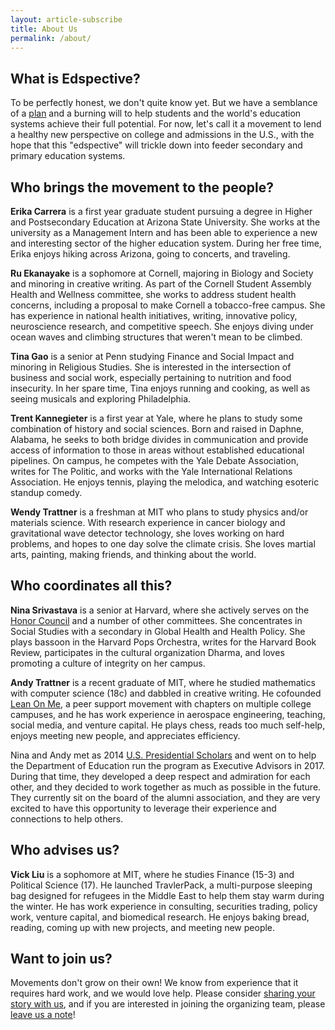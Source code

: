 ```yaml
---
layout: article-subscribe
title: About Us
permalink: /about/
---
```


## What is Edspective?

To be perfectly honest, we don't quite know yet. But we have a semblance of a <a href="/plan" target="_blank">plan</a> and a burning will to help students and the world's education systems achieve their full potential. For now, let's call it a movement to lend a healthy new perspective on college and admissions in the U.S., with the hope that this "edspective" will trickle down into feeder secondary and primary education systems.

## Who brings the movement to the people?

**Erika Carrera** is a first year graduate student pursuing a degree in Higher and Postsecondary Education at Arizona State University. She works at the university as a Management Intern and has been able to experience a new and interesting sector of the higher education system. During her free time, Erika enjoys hiking across Arizona, going to concerts, and traveling.

**Ru Ekanayake** is a sophomore at Cornell, majoring in Biology and Society and minoring in creative writing. As part of the Cornell Student Assembly Health and Wellness committee, she works to address student health concerns, including a proposal to make Cornell a tobacco-free campus. She has experience in national health initiatives, writing, innovative policy, neuroscience research, and competitive speech. She enjoys diving under ocean waves and climbing structures that weren't mean to be climbed.

**Tina Gao** is a senior at Penn studying Finance and Social Impact and minoring in Religious Studies. She is interested in the intersection of business and social work, especially pertaining to nutrition and food insecurity. In her spare time, Tina enjoys running and cooking, as well as seeing musicals and exploring Philadelphia.

**Trent Kannegieter** is a first year at Yale, where he plans to study some combination of history and social sciences. Born and raised in Daphne, Alabama, he seeks to both bridge divides in communication and provide access of information to those in areas without established educational pipelines. On campus, he competes with the Yale Debate Association, writes for The Politic, and works with the Yale International Relations Association. He enjoys tennis, playing the melodica, and watching esoteric standup comedy.

**Wendy Trattner** is a freshman at MIT who plans to study physics and/or materials science. With research experience in cancer biology and gravitational wave detector technology, she loves working on hard problems, and hopes to one day solve the climate crisis. She loves martial arts, painting, making friends, and thinking about the world.

## Who coordinates all this?

**Nina Srivastava** is a senior at Harvard, where she actively serves on the <a href="http://www.thecrimson.com/article/2015/9/2/college-launches-honor-code/" target="_blank">Honor Council</a> and a number of other committees. She concentrates in Social Studies with a secondary in Global Health and Health Policy. She plays bassoon in the Harvard Pops Orchestra, writes for the Harvard Book Review, participates in the cultural organization Dharma, and loves promoting a culture of integrity on her campus.

**Andy Trattner** is a recent graduate of MIT, where he studied mathematics with computer science (18c) and dabbled in creative writing. He cofounded <a href="https://lean0n.me/" target="_blank">Lean On Me</a>, a peer support movement with chapters on multiple college campuses, and he has work experience in aerospace engineering, teaching, social media, and venture capital. He plays chess, reads too much self-help, enjoys meeting new people, and appreciates efficiency.

Nina and Andy met as 2014 <a href="https://en.wikipedia.org/wiki/Presidential_Scholars_Program" target="_blank">U.S. Presidential Scholars</a> and went on to help the Department of Education run the program as Executive Advisors in 2017. During that time, they developed a deep respect and admiration for each other, and they decided to work together as much as possible in the future. They currently sit on the board of the alumni association, and they are very excited to have this opportunity to leverage their experience and connections to help others.

## Who advises us?

**Vick Liu** is a sophomore at MIT, where he studies Finance (15-3) and Political Science (17). He launched TravlerPack, a multi-purpose sleeping bag designed for refugees in the Middle East to help them stay warm during the winter. He has work experience in consulting, securities trading, policy work, venture capital, and biomedical research. He enjoys baking bread, reading, coming up with new projects, and meeting new people.


## Want to join us?

Movements don't grow on their own! We know from experience that it requires hard work, and we would love help. Please consider <a href="/share" target="_blank">sharing your story with us</a>, and if you are interested in joining the organizing team, please <a href="/feedback" target="_blank">leave us a note</a>!
